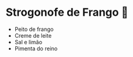 # Strogonofe de Frango :chicken:

* Peito de frango
* Creme de leite
* Sal e limão
* Pimenta do reino



